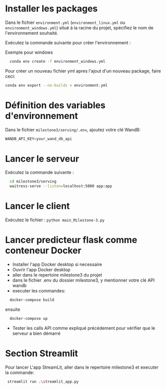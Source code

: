 # Installer les packages

Dans le fichier `environment.yml` (`environment_linux.yml` ou `environment_windows.yml`) situé à la racine du projet, spécifiez le nom de l'environnement souhaité.

Exécutez la commande suivante pour créer l'environnement :

Exemple pour windows
```bash
  conda env create -f environment_windows.yml
```

Pour créer un nouveau fichier yml apres l'ajout d'un nouveau package, faire ceci:

```bash
conda env export --no-builds > environment.yml
```

# Définition des variables d'environnement

Dans le fichier `milestone3/serving/.env`, ajoutez votre clé WandB: 

```python
WANDB_API_KEY=your_wand_db_api
```

# Lancer le serveur

Exécutez la commande suivante :
```bash
  cd milestone3/serving
  waitress-serve --listen=localhost:5000 app:app
```

# Lancer le client

Exécutez le fichier : `python main_Milestone-3.py` 

# Lancer predicteur flask comme conteneur Docker

- Installer l'app Docker desktop si necessaire
- Ouvrir l'app Docker desktop
- aller dans le repertoire milestone3 du projet
- dans le fichier .env du dossier milestone3, y mentionner votre clé API wandb
- executer les commandes:
```bash
  docker-compose build
```
ensuite

```bash
  docker-compose up
```

- Tester les calls API comme expliqué précédement pour vérifier que
le serveur a bien démarré


# Section Streamlit 

Pour lancer L'app StreamLit, aller dans le repertoire milestone3 et executer la commande:

```bash
 streamlit run .\streamlit_app.py
```


